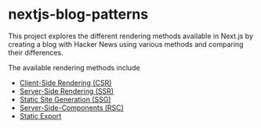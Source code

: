 # nextjs-blog-patterns

This project explores the different rendering methods available in Next.js by creating a blog with Hacker News using various methods and comparing their differences.

The available rendering methods include

- [Client-Side Rendering (CSR)](https://nextjs-blog-patterns-src-project.vercel.app/csr)
- [Server-Side Rendering (SSR)](https://nextjs-blog-patterns-src-project.vercel.app/ssr)
- [Static Site Generation (SSG)](https://nextjs-blog-patterns-src-project.vercel.app/ssg)
- [Server-Side-Components (RSC)](https://nextjs-blog-patterns-rsc.vercel.app/)
- [Static Export](https://nextjs-blog-patterns-static-export.vercel.app/)
